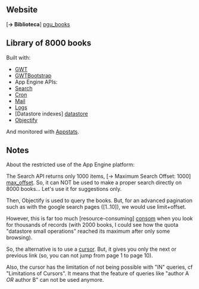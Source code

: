 Website
---
[**&#8594; Biblioteca**] [pgu_books]

Library of 8000 books
---

Built with:

- [GWT]
- [GWTBootstrap]
- App Engine APIs:
 - [Search]
 - [Cron]
 - [Mail]
 - [Logs]
 - [Datastore indexes] [datastore]
- [Objectify]

And monitored with [Appstats].

Notes
---
About the restricted use of the App Engine platform:

The Search API returns only 1000 items, [&#8594; Maximum Search Offset: 1000] [max_offset]. 
So, it can NOT be used to make a proper search directly on 8000 books... Let's use it for suggestions only.

Then, Objectify is used to query the books.
But, for an advanced pagination such as with the google search pages ([1..10]), we would use limit+offset.

However, this is far too much [resource-consuming] [consom] when you look for thousands of records 
(with 2000 books, I could see how the quota "datastore small operations" reached its maximum after only some browsing).

So, the alternative is to use a [cursor]. 
But, it gives you only the next or previous link (so, you can not jump from page 1 to page 10).


Also, the cursor has the limitation of not being possible with "IN" queries, cf "Limitations of Cursors". 
It means that the feature of queries like "author A *OR* author B" can not be used anymore.

[GWT]: https://developers.google.com/web-toolkit/                           "GWT"
[GWTBootstrap]: http://gwtbootstrap.github.com/                             "GWTBootstrap"
[Search]: https://developers.google.com/appengine/docs/java/search/overview "App Engine Search API"
[Objectify]: http://code.google.com/p/objectify-appengine/                  "Objectify"
[Cron]: https://developers.google.com/appengine/docs/java/config/cron       "Cron"
[Mail]: https://developers.google.com/appengine/docs/java/mail/overview     "Mail"
[Logs]: https://developers.google.com/appengine/docs/java/logs/overview     "Logs"
[datastore]: https://developers.google.com/appengine/docs/java/datastore/indexes  "Datastore indexes"

[max_offset]: https://developers.google.com/appengine/docs/java/search/overview#Quotas "Quotas"
[consom]: https://developers.google.com/appengine/articles/paging "Paging"
[cursor]: https://developers.google.com/appengine/docs/java/datastore/queries#Query_Cursors "Cursor"
[pgu_books]: http://pgu-books.appspot.com/ "pgu-books"

[Appstats]: https://developers.google.com/appengine/docs/java/tools/appstats "Appstats"

